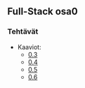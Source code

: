 ## Full-Stack osa0
### Tehtävät
* Kaaviot:
  * [0.3](https://github.com/hjoonas/FS-0/tree/master/Kaaviot/osa0.3.png)
  * [0.4](https://github.com/hjoonas/FS-0/tree/master/Kaaviot/osa0.4.png)
  * [0.5](https://github.com/hjoonas/FS-0/tree/master/Kaaviot/osa0.5.png)
  * [0.6](https://github.com/hjoonas/FS-0/tree/master/Kaaviot/osa0.6.png)
